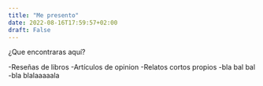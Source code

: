 ```yaml
---
title: "Me presento"
date: 2022-08-16T17:59:57+02:00
draft: False
---
```


¿Que encontraras aquí?

-Reseñas de libros
-Artículos de opinion
-Relatos cortos propios
-bla bal bal
-bla blalaaaaala